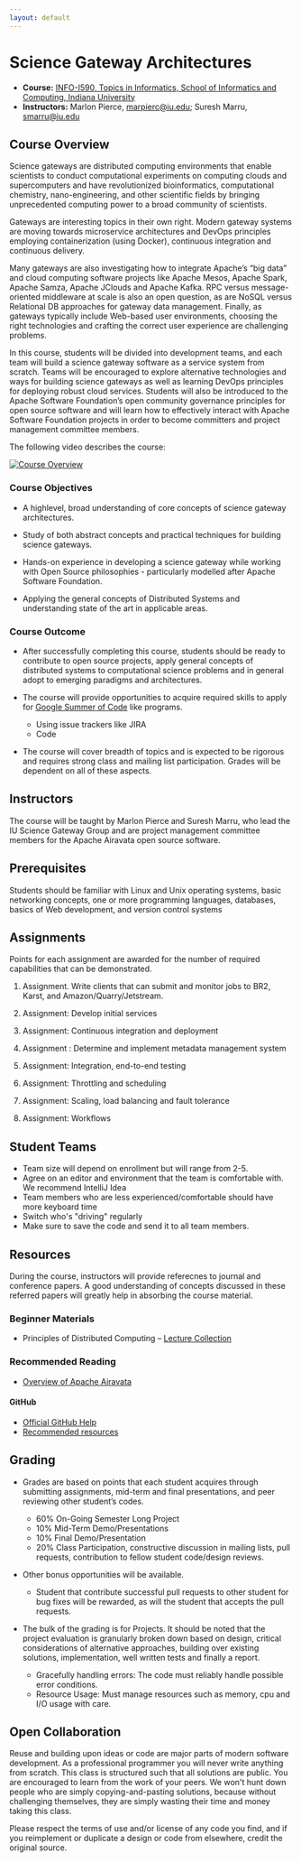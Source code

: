 ```yaml
---
layout: default
---
```


# Science Gateway Architectures

* **Course:** [INFO-I590, Topics in Informatics, School of Informatics and Computing, Indiana University](https://www.soic.indiana.edu/graduate/courses/index.html?number=i590&department=INFO)
* **Instructors:** Marlon Pierce, [marpierc@iu.edu](mailto:marpierc@iu.edu); Suresh Marru, [smarru@iu.edu](mailto:smarru@iu.edu)

## Course Overview

Science gateways are distributed computing environments that enable scientists to conduct computational experiments on computing clouds and supercomputers and have revolutionized bioinformatics, computational chemistry, nano-engineering, and other scientific fields by bringing unprecedented computing power to a broad community of scientists.

Gateways are interesting topics in their own right. Modern gateway systems are moving towards microservice architectures and DevOps principles employing containerization (using Docker), continuous integration and continuous delivery. 

 Many gateways are also investigating how to integrate Apache’s “big data” and cloud computing software projects like Apache Mesos, Apache Spark, Apache Samza, Apache JClouds and Apache Kafka. RPC versus message-oriented middleware at scale is also an open question, as are NoSQL versus Relational DB approaches for gateway data management.  Finally, as gateways typically include Web-based user environments, choosing the right technologies and crafting the correct user experience are challenging problems.

In this course, students will be divided into development teams, and each team will build a science gateway software as a service system from scratch. Teams will be encouraged to explore alternative technologies and ways for building science gateways as well as learning DevOps principles for deploying robust cloud services.  Students will also be introduced to the Apache Software Foundation’s open community governance principles for open source software and will learn how to effectively interact with Apache Software Foundation projects in order to become committers and project management committee members.

The following video describes the course:

[![Course Overview](http://img.youtube.com/vi/zNM25fw56YE/0.jpg)](https://youtu.be/zNM25fw56YE)

### Course Objectives

* A highlevel, broad understanding of core concepts of science gateway architectures.

* Study of both abstract concepts and practical techniques for building science gateways.

* Hands-on experience in developing a science gateway while working with Open Source philosophies - particularly modelled after Apache Software Foundation.

* Applying the general concepts of Distributed Systems and understanding state of the art in applicable areas. 

### Course Outcome 

* After successfully completing this course, students should be ready to contribute to open source projects, apply general concepts of distributed systems to computational science problems and in general adopt to emerging paradigms and architectures.

* The course will provide opportunities to acquire required skills to apply for [Google Summer of Code](https://developers.google.com/open-source/gsoc/) like programs. 
    * Using issue trackers like JIRA
    * Code 

* The course will cover breadth of topics and is expected to be rigorous and requires strong class and mailing list participation. Grades will be dependent on all of these aspects. 


## Instructors
The course will be taught by Marlon Pierce and Suresh Marru, who lead the IU Science Gateway Group and are project management committee members for the Apache Airavata open source software.

## Prerequisites

Students should be familiar with Linux and Unix operating systems, basic networking concepts, one or more programming languages, databases, basics of Web development, and version control systems


## Assignments

Points for each assignment are awarded for the number of required capabilities that can be demonstrated.

1. Assignment. Write clients that can submit and monitor jobs to BR2, Karst, and Amazon/Quarry/Jetstream.

2. Assignment: Develop initial services

3. Assignment: Continuous integration and deployment

4. Assignment : Determine and implement metadata management system

5. Assignment: Integration, end-to-end testing

6. Assignment: Throttling and scheduling

7. Assignment: Scaling, load balancing and fault tolerance

8. Assignment: Workflows


## Student Teams

* Team size will depend on enrollment but will range from 2-5.
* Agree on an editor and environment that the team is comfortable with. We recommend IntelliJ Idea
* Team members who are less experienced/comfortable should have more keyboard time
* Switch who's "driving" regularly
* Make sure to save the code and send it to all team members.

## Resources

During the course, instructors will provide referecnes to journal and conference papers. A good understanding of concepts discussed in these referred papers will greatly help in absorbing the course material. 

### Beginner Materials

* Principles of Distributed Computing – [Lecture Collection](http://disco.ethz.ch/lectures/podc_allstars/)


### Recommended Reading

* [Overview of Apache Airavata](link)


#### GitHub

* [Official GitHub Help](https://help.github.com/)
* [Recommended resources](http://hackerhours.org/resources.html#github)

## Grading

* Grades are based on points that each student acquires through submitting assignments, mid-term and final presentations, and peer reviewing other student’s codes.
    * 60% On-Going Semester Long Project
    * 10% Mid-Term Demo/Presentations
    * 10% Final Demo/Presentation
    * 20% Class Participation, constructive discussion in mailing lists, pull requests, contribution to fellow student code/design reviews.

* Other bonus opportunities will be available.
    * Student that contribute successful pull requests to other student for bug fixes will be rewarded, as will the student that accepts the pull requests. 

* The bulk of the grading is for Projects. It should be noted that the project evaluation is granularly broken down based on design, critical considerations of alternative approaches, building over existing solutions, implementation, well written tests and finally a report.  
    * Gracefully handling errors: The code must reliably handle possible error conditions.
    * Resource Usage: Must manage resources such as memory, cpu and I/O usage with care. 

## Open Collaboration

Reuse and building upon ideas or code are major parts of modern software development.  As a professional programmer you will never write anything from scratch.  This class is structured such that all solutions are public.  You are encouraged to learn from the work of your peers. We won't hunt down people who are simply copying-and-pasting solutions, because without challenging themselves, they  are simply wasting their time and money taking this class.

Please respect the terms of use and/or license of any code you find, and if you reimplement or duplicate a design or code from elsewhere, credit the original source.